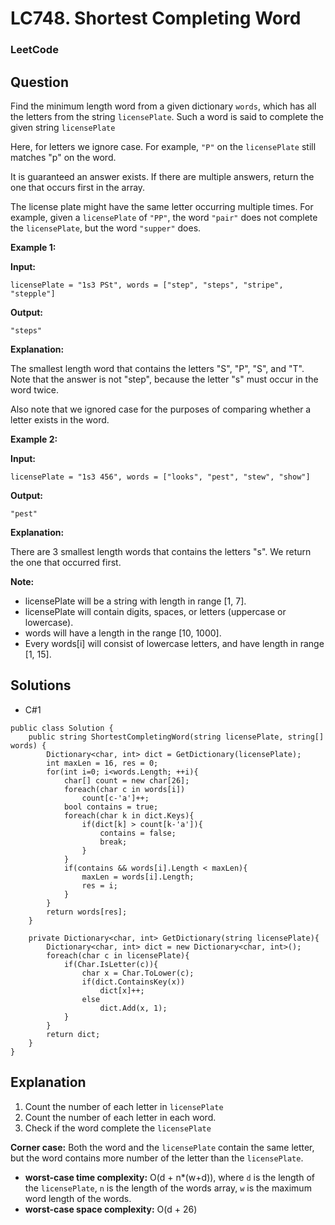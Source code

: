 # LC748. Shortest Completing Word

### LeetCode

## Question

Find the minimum length word from a given dictionary `words`, which has all the letters from the string `licensePlate`. Such a word is said to complete the given string `licensePlate`

Here, for letters we ignore case. For example, `"P"` on the `licensePlate` still matches "p" on the word.

It is guaranteed an answer exists. If there are multiple answers, return the one that occurs first in the array.

The license plate might have the same letter occurring multiple times. For example, given a `licensePlate` of `"PP"`, the word `"pair"` does not complete the `licensePlate`, but the word `"supper"` does.

**Example 1:**

**Input:** 

```
licensePlate = "1s3 PSt", words = ["step", "steps", "stripe", "stepple"]
```

**Output:**

```
"steps"
```

**Explanation:**

The smallest length word that contains the letters "S", "P", "S", and "T".
Note that the answer is not "step", because the letter "s" must occur in the word twice.

Also note that we ignored case for the purposes of comparing whether a letter exists in the word.

**Example 2:**

**Input:** 

```
licensePlate = "1s3 456", words = ["looks", "pest", "stew", "show"]
```

**Output:** 

```
"pest"
```

**Explanation:** 

There are 3 smallest length words that contains the letters "s".
We return the one that occurred first.

**Note:**

* licensePlate will be a string with length in range [1, 7].
* licensePlate will contain digits, spaces, or letters (uppercase or lowercase).
* words will have a length in the range [10, 1000].
* Every words[i] will consist of lowercase letters, and have length in range [1, 15].

## Solutions

* C#1
```
public class Solution {
    public string ShortestCompletingWord(string licensePlate, string[] words) {
        Dictionary<char, int> dict = GetDictionary(licensePlate);
        int maxLen = 16, res = 0;
        for(int i=0; i<words.Length; ++i){
            char[] count = new char[26];
            foreach(char c in words[i])
                count[c-'a']++;
            bool contains = true;
            foreach(char k in dict.Keys){
                if(dict[k] > count[k-'a']){
                    contains = false;
                    break;
                }
            }
            if(contains && words[i].Length < maxLen){
                maxLen = words[i].Length;
                res = i;
            }
        }
        return words[res];
    }
    
    private Dictionary<char, int> GetDictionary(string licensePlate){
        Dictionary<char, int> dict = new Dictionary<char, int>();
        foreach(char c in licensePlate){
            if(Char.IsLetter(c)){
                char x = Char.ToLower(c);
                if(dict.ContainsKey(x))
                    dict[x]++;
                else 
                    dict.Add(x, 1);
            }
        }
        return dict;
    }
}
```

## Explanation

1. Count the number of each letter in `licensePlate`
2. Count the number of each letter in each word.
3. Check if the word complete the `licensePlate`

**Corner case:** Both the word and the `licensePlate` contain the same letter, but the word contains more number of the letter than the `licensePlate`.

* **worst-case time complexity:** O(d + n*(w+d)), where `d` is the length of the `licensePlate`, `n` is the length of the words array, `w` is the maximum word length of the words.
* **worst-case space complexity:** O(d + 26)